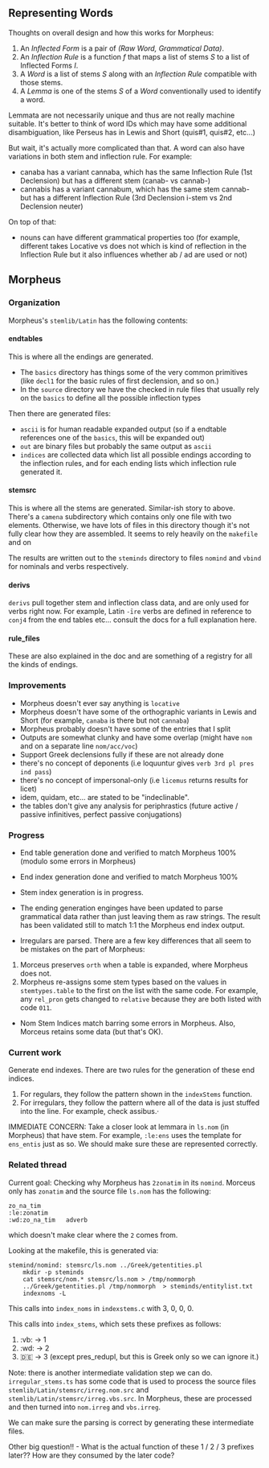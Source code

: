 ## Representing Words

Thoughts on overall design and how this works for Morpheus:

1. An _Inflected Form_ is a pair of _(Raw Word, Grammatical Data)_.
2. An _Inflection Rule_ is a function _f_ that maps a list of stems _S_ to a list of Inflected Forms _I_.
3. A _Word_ is a list of stems _S_ along with an _Inflection Rule_ compatible with those stems.
4. A _Lemma_ is one of the stems _S_ of a _Word_ conventionally used to identify a word.

Lemmata are not necessarily unique and thus are not really machine suitable. It's better to think of word IDs
which may have some additional disambiguation, like Perseus has in Lewis and Short (quis#1, quis#2, etc...)

But wait, it's actually more complicated than that. A word can also have variations in both stem and inflection rule.
For example:

- canaba has a variant cannaba, which has the same Inflection Rule (1st Declension) but has a different stem (canab- vs cannab-)
- cannabis has a variant cannabum, which has the same stem cannab- but has a different Inflection Rule (3rd Declension i-stem vs 2nd Declension neuter)

On top of that:

- nouns can have different grammatical properties too (for example, different takes Locative vs does not which is kind of reflection in the
  Inflection Rule but it also influences whether ab / ad are used or not)

## Morpheus

### Organization

Morpheus's `stemlib/Latin` has the following contents:

#### endtables

This is where all the endings are generated.

- The `basics` directory has things some of the very
  common primitives (like `decl1` for the basic rules of first declension, and so on.)
- In the `source` directory we have the checked in rule files that usually rely on the `basics` to
  define all the possible inflection types

Then there are generated files:

- `ascii` is for human readable expanded output (so if a endtable references one of the `basics`, this will be expanded out)
- `out` are binary files but probably the same output as `ascii`
- `indices` are collected data which list all possible endings according to the inflection rules, and for each ending lists which inflection rule generated it.

#### stemsrc

This is where all the stems are generated. Similar-ish story to above. There's a `camena` subdirectory which contains only one file with two elements.
Otherwise, we have lots of files in this directory though it's not fully clear how they are assembled. It seems to rely heavily on the `makefile` and on

The results are written out to the `steminds` directory to files `nomind` and `vbind` for nominals and verbs respectively.

#### derivs

`derivs` pull together stem and inflection class data, and are only used for verbs right now. For example, Latin `-īre` verbs are defined
in reference to `conj4` from the end tables etc... consult the docs for a full explanation here.

#### rule_files

These are also explained in the doc and are something of a registry for all the kinds of endings.

### Improvements

- Morpheus doesn't ever say anything is `locative`
- Morpheus doesn't have some of the orthographic variants in Lewis and Short (for example, `canaba` is there but not `cannaba`)
- Morpheus probably doesn't have some of the entries that I split
- Outputs are somewhat clunky and have some overlap (might have `nom` and on a separate line `nom/acc/voc`)
- Support Greek declensions fully if these are not already done
- there's no concept of deponents (i.e loquuntur gives `verb 3rd pl pres ind pass`)
- there's no concept of impersonal-only (i.e `licemus` returns results for licet)
- idem, quidam, etc... are stated to be "indeclinable".
- the tables don't give any analysis for periphrastics (future active / passive infinitives, perfect passive conjugations)

### Progress

- End table generation done and verified to match Morpheus 100% (modulo some errors in Morpheus)
- End index generation done and verified to match Morpheus 100%
- Stem index generation is in progress.
- The ending generation enginges have been updated to parse grammatical data
  rather than just leaving them as raw strings. The result has been validated
  still to match 1:1 the Morpheus end index output.

- Irregulars are parsed.
There are a few key differences that all seem to be mistakes on the part of Morpheus:

1. Morceus preserves `orth` when a table is expanded, where Morpheus does not.
2. Morpheus re-assigns some stem types based on the values in `stemtypes.table` to the first
   on the list with the same code. For example, any `rel_pron` gets changed to `relative` because
   they are both listed with code `011`.

- Nom Stem Indices match barring some errors in Morpheus. Also, Morceus retains some data (but that's OK).


### Current work

Generate end indexes. There are two rules for the generation of these end indices.
1. For regulars, they follow the pattern shown in the `indexStems` function.
2. For irregulars, they follow the pattern where all of the data is just stuffed into the line.
   For example, check assibus.·

IMMEDIATE CONCERN:
Take a closer look at lemmara in `ls.nom` (in Morpheus) that have stem.
For example, `:le:ens` uses the template for `ens_entis` just as so.
We should make sure these are represented correctly.

### Related thread

Current goal: Checking why Morpheus has `2zonatim` in its `nomind`.
Morceus only has `zonatim` and the source file `ls.nom` has the following:

```
zo_na_tim
:le:zonatim
:wd:zo_na_tim	adverb
```

which doesn't make clear where the `2` comes from.

Looking at the makefile, this is generated via:

```
stemind/nomind:	stemsrc/ls.nom ../Greek/getentities.pl
	mkdir -p steminds
	cat stemsrc/nom.* stemsrc/ls.nom > /tmp/nommorph
	../Greek/getentities.pl /tmp/nommorph  > steminds/entitylist.txt
	indexnoms -L
```

This calls into `index_noms` in `indexstems.c` with 3, 0, 0, 0.

This calls into `index_stems`, which sets these prefixes as follows:

1. :vb: -> 1
2. :wd: -> 2
3. :de: -> 3 (except pres_redupl, but this is Greek only so we can ignore it.)

Note: there is another intermediate validation step we can do. `irregular_stems.ts` has
some code that is used to process the source files `stemlib/Latin/stemsrc/irreg.nom.src` and
`stemlib/Latin/stemsrc/irreg.vbs.src`. In Morpheus, these are processed and then turned into
`nom.irreg` and `vbs.irreg`.

We can make sure the parsing is correct by generating these intermediate files.

Other big question!! - What is the actual function of these 1 / 2 / 3 prefixes later??
How are they consumed by the later code?
